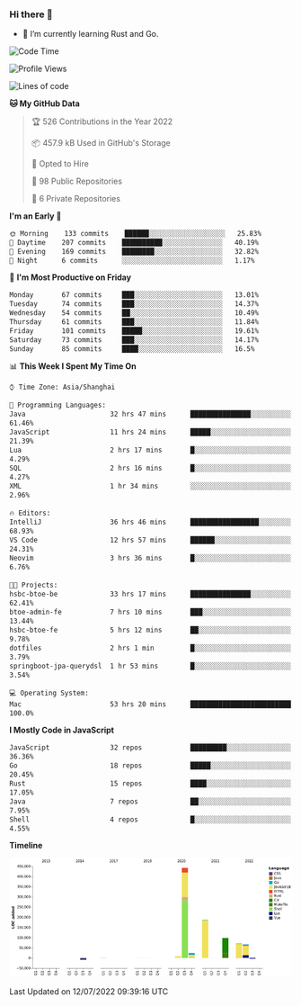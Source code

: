 ### Hi there 👋

- 🌱 I’m currently learning Rust and Go.

<!--START_SECTION:waka-->
![Code Time](http://img.shields.io/badge/Code%20Time-566%20hrs%203%20mins-blue)

![Profile Views](http://img.shields.io/badge/Profile%20Views-0-blue)

![Lines of code](https://img.shields.io/badge/From%20Hello%20World%20I%27ve%20Written-895%20Thousand%20lines%20of%20code-blue)

**🐱 My GitHub Data** 

> 🏆 526 Contributions in the Year 2022
 > 
> 📦 457.9 kB Used in GitHub's Storage 
 > 
> 💼 Opted to Hire
 > 
> 📜 98 Public Repositories 
 > 
> 🔑 6 Private Repositories  
 > 
**I'm an Early 🐤** 

```text
🌞 Morning    133 commits    ██████░░░░░░░░░░░░░░░░░░░   25.83% 
🌆 Daytime    207 commits    ██████████░░░░░░░░░░░░░░░   40.19% 
🌃 Evening    169 commits    ████████░░░░░░░░░░░░░░░░░   32.82% 
🌙 Night      6 commits      ░░░░░░░░░░░░░░░░░░░░░░░░░   1.17%

```
📅 **I'm Most Productive on Friday** 

```text
Monday       67 commits     ███░░░░░░░░░░░░░░░░░░░░░░   13.01% 
Tuesday      74 commits     ███░░░░░░░░░░░░░░░░░░░░░░   14.37% 
Wednesday    54 commits     ██░░░░░░░░░░░░░░░░░░░░░░░   10.49% 
Thursday     61 commits     ███░░░░░░░░░░░░░░░░░░░░░░   11.84% 
Friday       101 commits    █████░░░░░░░░░░░░░░░░░░░░   19.61% 
Saturday     73 commits     ███░░░░░░░░░░░░░░░░░░░░░░   14.17% 
Sunday       85 commits     ████░░░░░░░░░░░░░░░░░░░░░   16.5%

```


📊 **This Week I Spent My Time On** 

```text
⌚︎ Time Zone: Asia/Shanghai

💬 Programming Languages: 
Java                     32 hrs 47 mins      ███████████████░░░░░░░░░░   61.46% 
JavaScript               11 hrs 24 mins      █████░░░░░░░░░░░░░░░░░░░░   21.39% 
Lua                      2 hrs 17 mins       █░░░░░░░░░░░░░░░░░░░░░░░░   4.29% 
SQL                      2 hrs 16 mins       █░░░░░░░░░░░░░░░░░░░░░░░░   4.27% 
XML                      1 hr 34 mins        ░░░░░░░░░░░░░░░░░░░░░░░░░   2.96%

🔥 Editors: 
IntelliJ                 36 hrs 46 mins      █████████████████░░░░░░░░   68.93% 
VS Code                  12 hrs 57 mins      ██████░░░░░░░░░░░░░░░░░░░   24.31% 
Neovim                   3 hrs 36 mins       █░░░░░░░░░░░░░░░░░░░░░░░░   6.76%

🐱‍💻 Projects: 
hsbc-btoe-be             33 hrs 17 mins      ███████████████░░░░░░░░░░   62.41% 
btoe-admin-fe            7 hrs 10 mins       ███░░░░░░░░░░░░░░░░░░░░░░   13.44% 
hsbc-btoe-fe             5 hrs 12 mins       ██░░░░░░░░░░░░░░░░░░░░░░░   9.78% 
dotfiles                 2 hrs 1 min         █░░░░░░░░░░░░░░░░░░░░░░░░   3.79% 
springboot-jpa-querydsl  1 hr 53 mins        █░░░░░░░░░░░░░░░░░░░░░░░░   3.54%

💻 Operating System: 
Mac                      53 hrs 20 mins      █████████████████████████   100.0%

```

**I Mostly Code in JavaScript** 

```text
JavaScript               32 repos            █████████░░░░░░░░░░░░░░░░   36.36% 
Go                       18 repos            █████░░░░░░░░░░░░░░░░░░░░   20.45% 
Rust                     15 repos            ████░░░░░░░░░░░░░░░░░░░░░   17.05% 
Java                     7 repos             ██░░░░░░░░░░░░░░░░░░░░░░░   7.95% 
Shell                    4 repos             █░░░░░░░░░░░░░░░░░░░░░░░░   4.55%

```


**Timeline**

![Chart not found](https://raw.githubusercontent.com/elton/elton/main/charts/bar_graph.png) 


 Last Updated on 12/07/2022 09:39:16 UTC
<!--END_SECTION:waka-->

<!--
**elton/elton** is a ✨ _special_ ✨ repository because its `README.md` (this file) appears on your GitHub profile.

Here are some ideas to get you started:

- 🔭 I’m currently working on ...
- 🌱 I’m currently learning ...
- 👯 I’m looking to collaborate on ...
- 🤔 I’m looking for help with ...
- 💬 Ask me about ...
- 📫 How to reach me: ...
- 😄 Pronouns: ...
- ⚡ Fun fact: ...
-->
